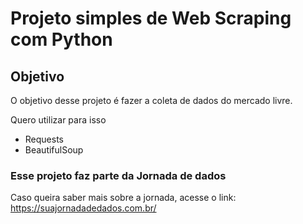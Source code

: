 # Projeto simples de Web Scraping com Python

## Objetivo

O objetivo desse projeto é fazer a coleta de dados do mercado livre.

Quero utilizar para isso

- Requests
- BeautifulSoup

### Esse projeto faz parte da Jornada de dados

Caso queira saber mais sobre a jornada, acesse o link: https://suajornadadedados.com.br/